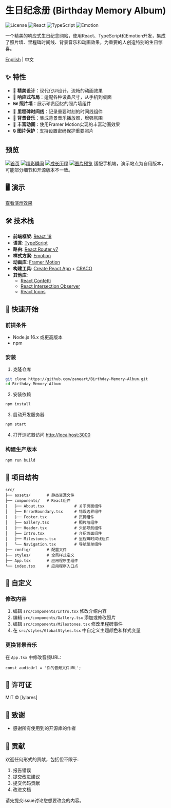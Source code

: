 # 生日纪念册 (Birthday Memory Album)

![License](https://img.shields.io/badge/license-MIT-blue.svg)
![React](https://img.shields.io/badge/React-18.2.0-61DAFB.svg)
![TypeScript](https://img.shields.io/badge/TypeScript-4.9.5-3178C6.svg)
![Emotion](https://img.shields.io/badge/Emotion-11.14.0-DB7093.svg)

一个精美的响应式生日纪念网站，使用React、TypeScript和Emotion开发，集成了照片墙、里程碑时间线、背景音乐和动画效果，为重要的人创造特别的生日惊喜。

[English](./README_EN.md) | 中文

## ✨ 特性

- 🌟 **精美设计**：现代化UI设计，流畅的动画效果
- 📱 **响应式布局**：适配各种设备尺寸，从手机到桌面
- 🖼️ **照片墙**：展示珍贵回忆的照片墙组件
- 📝 **里程碑时间线**：记录重要时刻的时间线组件
- 🎵 **背景音乐**：集成背景音乐播放器，增强氛围
- 🎨 **丰富动画**：使用Framer Motion实现的丰富动画效果
- 🔒 **图片保护**：支持设置密码保护重要照片

## 预览
[![首页](https://fastly.jsdelivr.net/gh/bucketio/img1@main/2025/04/27/1745741625284-d9bce831-a3bd-4e37-827c-b0bb4b400665.png)](https://zaneart.com/)
[![精彩瞬间](https://fastly.jsdelivr.net/gh/bucketio/img18@main/2025/04/27/1745741702260-1fdd3592-680b-4c5a-8ade-366cbe2b0451.png)](https://zaneart.com/gallery)
[![成长历程](https://fastly.jsdelivr.net/gh/bucketio/img8@main/2025/04/27/1745741743020-7d769861-ab15-423b-98fb-11e10a7f44a3.png)](https://zaneart.com/milestones)
[![图片预览](https://fastly.jsdelivr.net/gh/bucketio/img0@main/2025/04/27/1745741798238-776e3d58-ca1c-415f-a1e6-a5d167d8814b.png)](https://zaneart.com/)
适配手机端，演示站点为自用版本，可能部分细节和开源版本不一致。
## 🖥️ 演示

[查看演示效果](https://zaneart.com)

## 🛠️ 技术栈

- **前端框架**: [React 18](https://reactjs.org/)
- **语言**: [TypeScript](https://www.typescriptlang.org/)
- **路由**: [React Router v7](https://reactrouter.com/)
- **样式方案**: [Emotion](https://emotion.sh/)
- **动画库**: [Framer Motion](https://www.framer.com/motion/)
- **构建工具**: [Create React App](https://create-react-app.dev/) + [CRACO](https://github.com/gsoft-inc/craco)
- **其他库**:
  - [React Confetti](https://github.com/alampros/react-confetti)
  - [React Intersection Observer](https://github.com/thebuilder/react-intersection-observer)
  - [React Icons](https://react-icons.github.io/react-icons/)

## 🚀 快速开始

### 前提条件

- Node.js 16.x 或更高版本
- npm 

### 安装

1. 克隆仓库
```bash
git clone https://github.com/zaneart/Birthday-Memory-Album.git
cd Birthday-Memory-Album
```

2. 安装依赖
```bash
npm install
```

3. 启动开发服务器
```bash
npm start
```

4. 打开浏览器访问 [http://localhost:3000](http://localhost:3000)

### 构建生产版本

```bash
npm run build
```

## 📂 项目结构

```
src/
├── assets/       # 静态资源文件
├── components/   # React组件
│   ├── About.tsx             # 关于页面组件
│   ├── ErrorBoundary.tsx     # 错误边界组件
│   ├── Footer.tsx            # 页脚组件
│   ├── Gallery.tsx           # 照片墙组件
│   ├── Header.tsx            # 头部导航组件
│   ├── Intro.tsx             # 介绍页面组件
│   ├── Milestones.tsx        # 里程碑时间线组件
│   └── Navigation.tsx        # 导航菜单组件
├── config/       # 配置文件
├── styles/       # 全局样式定义
├── App.tsx       # 应用程序主组件
└── index.tsx     # 应用程序入口点
```

## 🔧 自定义

### 修改内容

1. 编辑 `src/components/Intro.tsx` 修改介绍内容
2. 编辑 `src/components/Gallery.tsx` 添加或修改照片
3. 编辑 `src/components/Milestones.tsx` 修改里程碑事件
4. 在 `src/styles/GlobalStyles.tsx` 中自定义主题颜色和样式变量

### 更换背景音乐

在 `App.tsx` 中修改音频URL:

```tsx
const audioUrl = '你的音频文件URL';
```

## 📝 许可证

MIT © [lylares]

## 🙏 致谢

- 感谢所有使用到的开源库的作者

## 🤝 贡献

欢迎任何形式的贡献，包括但不限于:

1. 报告错误
2. 提交改进建议
3. 提交代码贡献
4. 改进文档

请先提交issue讨论您想要改变的内容。

